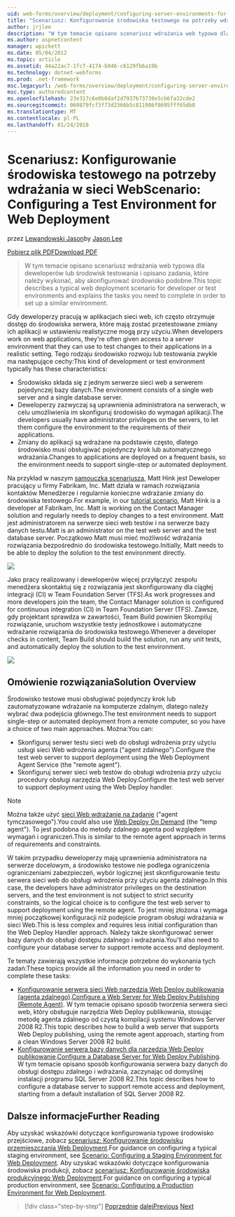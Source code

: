 ```yaml
---
uid: web-forms/overview/deployment/configuring-server-environments-for-web-deployment/scenario-configuring-a-test-environment-for-web-deployment
title: "Scenariusz: Konfigurowanie środowiska testowego na potrzeby wdrażania w sieci Web | Dokumentacja firmy Microsoft"
author: jrjlee
description: "W tym temacie opisano scenariusz wdrażania web typowa dla deweloperów lub środowisk testowania i opisano zadania, które należy wykonać, aby skonfigurować si..."
ms.author: aspnetcontent
manager: wpickett
ms.date: 05/04/2012
ms.topic: article
ms.assetid: 44a22ac7-1fc7-4174-b946-c6129fb6a19b
ms.technology: dotnet-webforms
ms.prod: .net-framework
msc.legacyurl: /web-forms/overview/deployment/configuring-server-environments-for-web-deployment/scenario-configuring-a-test-environment-for-web-deployment
msc.type: authoredcontent
ms.openlocfilehash: 23e317c6e0b6daf2d7937b73738e5cb6fa32cde2
ms.sourcegitcommit: 060879fcf3f73d2366b5c811986f8695fff65db8
ms.translationtype: MT
ms.contentlocale: pl-PL
ms.lasthandoff: 01/24/2018
---
```

<a name="scenario-configuring-a-test-environment-for-web-deployment"></a><span data-ttu-id="fc730-103">Scenariusz: Konfigurowanie środowiska testowego na potrzeby wdrażania w sieci Web</span><span class="sxs-lookup"><span data-stu-id="fc730-103">Scenario: Configuring a Test Environment for Web Deployment</span></span>
====================
<span data-ttu-id="fc730-104">przez [Lewandowski Jason](https://github.com/jrjlee)</span><span class="sxs-lookup"><span data-stu-id="fc730-104">by [Jason Lee](https://github.com/jrjlee)</span></span>

[<span data-ttu-id="fc730-105">Pobierz plik PDF</span><span class="sxs-lookup"><span data-stu-id="fc730-105">Download PDF</span></span>](https://msdnshared.blob.core.windows.net/media/MSDNBlogsFS/prod.evol.blogs.msdn.com/CommunityServer.Blogs.Components.WeblogFiles/00/00/00/63/56/8130.DeployingWebAppsInEnterpriseScenarios.pdf)

> <span data-ttu-id="fc730-106">W tym temacie opisano scenariusz wdrażania web typowa dla deweloperów lub środowisk testowania i opisano zadania, które należy wykonać, aby skonfigurować środowisko podobne.</span><span class="sxs-lookup"><span data-stu-id="fc730-106">This topic describes a typical web deployment scenario for developer or test environments and explains the tasks you need to complete in order to set up a similar environment.</span></span>


<span data-ttu-id="fc730-107">Gdy deweloperzy pracują w aplikacjach sieci web, ich często otrzymuje dostęp do środowiska serwera, które mają zostać przetestowane zmiany ich aplikacji w ustawieniu realistyczne mogą przy użyciu.</span><span class="sxs-lookup"><span data-stu-id="fc730-107">When developers work on web applications, they're often given access to a server environment that they can use to test changes to their applications in a realistic setting.</span></span> <span data-ttu-id="fc730-108">Tego rodzaju środowisko rozwoju lub testowania zwykle ma następujące cechy:</span><span class="sxs-lookup"><span data-stu-id="fc730-108">This kind of development or test environment typically has these characteristics:</span></span>

- <span data-ttu-id="fc730-109">Środowisko składa się z jednym serwerze sieci web a serwerem pojedynczej bazy danych.</span><span class="sxs-lookup"><span data-stu-id="fc730-109">The environment consists of a single web server and a single database server.</span></span>
- <span data-ttu-id="fc730-110">Deweloperzy zazwyczaj są uprawnienia administratora na serwerach, w celu umożliwienia im skonfiguruj środowisko do wymagań aplikacji.</span><span class="sxs-lookup"><span data-stu-id="fc730-110">The developers usually have administrator privileges on the servers, to let them configure the environment to the requirements of their applications.</span></span>
- <span data-ttu-id="fc730-111">Zmiany do aplikacji są wdrażane na podstawie często, dlatego środowisko musi obsługiwać pojedynczy krok lub automatycznego wdrażania.</span><span class="sxs-lookup"><span data-stu-id="fc730-111">Changes to applications are deployed on a frequent basis, so the environment needs to support single-step or automated deployment.</span></span>

<span data-ttu-id="fc730-112">Na przykład w naszym [samouczka scenariusza](../deploying-web-applications-in-enterprise-scenarios/enterprise-web-deployment-scenario-overview.md), Matt Hink jest Deweloper pracujący u firmy Fabrikam, Inc. Matt działa w ramach rozwiązania kontaktów Menedżerze i regularnie konieczne wdrażanie zmiany do środowiska testowego.</span><span class="sxs-lookup"><span data-stu-id="fc730-112">For example, in our [tutorial scenario](../deploying-web-applications-in-enterprise-scenarios/enterprise-web-deployment-scenario-overview.md), Matt Hink is a developer at Fabrikam, Inc. Matt is working on the Contact Manager solution and regularly needs to deploy changes to a test environment.</span></span> <span data-ttu-id="fc730-113">Matt jest administratorem na serwerze sieci web testów i na serwerze bazy danych testu.</span><span class="sxs-lookup"><span data-stu-id="fc730-113">Matt is an administrator on the test web server and the test database server.</span></span> <span data-ttu-id="fc730-114">Początkowo Matt musi mieć możliwość wdrażania rozwiązania bezpośrednio do środowiska testowego.</span><span class="sxs-lookup"><span data-stu-id="fc730-114">Initially, Matt needs to be able to deploy the solution to the test environment directly.</span></span>

![](scenario-configuring-a-test-environment-for-web-deployment/_static/image1.png)

<span data-ttu-id="fc730-115">Jako pracy realizowany i deweloperów więcej przyłączyć zespołu menedżera skontaktuj się z rozwiązania jest skonfigurowany dla ciągłej integracji (CI) w Team Foundation Server (TFS).</span><span class="sxs-lookup"><span data-stu-id="fc730-115">As work progresses and more developers join the team, the Contact Manager solution is configured for continuous integration (CI) in Team Foundation Server (TFS).</span></span> <span data-ttu-id="fc730-116">Zawsze, gdy projektant sprawdza w zawartości, Team Build powinien Skompiluj rozwiązanie, uruchom wszystkie testy jednostkowe i automatyczne wdrażanie rozwiązania do środowiska testowego.</span><span class="sxs-lookup"><span data-stu-id="fc730-116">Whenever a developer checks in content, Team Build should build the solution, run any unit tests, and automatically deploy the solution to the test environment.</span></span>

![](scenario-configuring-a-test-environment-for-web-deployment/_static/image2.png)

## <a name="solution-overview"></a><span data-ttu-id="fc730-117">Omówienie rozwiązania</span><span class="sxs-lookup"><span data-stu-id="fc730-117">Solution Overview</span></span>

<span data-ttu-id="fc730-118">Środowisko testowe musi obsługiwać pojedynczy krok lub zautomatyzowane wdrażanie na komputerze zdalnym, dlatego należy wybrać dwa podejścia głównego.</span><span class="sxs-lookup"><span data-stu-id="fc730-118">The test environment needs to support single-step or automated deployment from a remote computer, so you have a choice of two main approaches.</span></span> <span data-ttu-id="fc730-119">Można:</span><span class="sxs-lookup"><span data-stu-id="fc730-119">You can:</span></span>

- <span data-ttu-id="fc730-120">Skonfiguruj serwer testu sieci web do obsługi wdrożenia przy użyciu usługi sieci Web wdrożenia agenta ("agent zdalnego").</span><span class="sxs-lookup"><span data-stu-id="fc730-120">Configure the test web server to support deployment using the Web Deployment Agent Service (the "remote agent").</span></span>
- <span data-ttu-id="fc730-121">Skonfiguruj serwer sieci web testów do obsługi wdrożenia przy użyciu procedury obsługi narzędzia Web Deploy.</span><span class="sxs-lookup"><span data-stu-id="fc730-121">Configure the test web server to support deployment using the Web Deploy handler.</span></span>

> [!NOTE]
> <span data-ttu-id="fc730-122">Można także użyć [sieci Web wdrażanie na żądanie](https://technet.microsoft.com/library/ee517345(WS.10).aspx) ("agent tymczasowego").</span><span class="sxs-lookup"><span data-stu-id="fc730-122">You could also use [Web Deploy On Demand](https://technet.microsoft.com/library/ee517345(WS.10).aspx) (the "temp agent").</span></span> <span data-ttu-id="fc730-123">To jest podobna do metody zdalnego agenta pod względem wymagań i ograniczeń.</span><span class="sxs-lookup"><span data-stu-id="fc730-123">This is similar to the remote agent approach in terms of requirements and constraints.</span></span>


<span data-ttu-id="fc730-124">W takim przypadku deweloperzy mają uprawnienia administratora na serwerze docelowym, a środowisko testowe nie podlega ograniczenia ograniczeniami zabezpieczeń, wybór logicznej jest skonfigurowanie testu serwera sieci web do obsługi wdrożenia przy użyciu agenta zdalnego.</span><span class="sxs-lookup"><span data-stu-id="fc730-124">In this case, the developers have administrator privileges on the destination servers, and the test environment is not subject to strict security constraints, so the logical choice is to configure the test web server to support deployment using the remote agent.</span></span> <span data-ttu-id="fc730-125">To jest mniej złożona i wymaga mniej początkowej konfiguracji niż podejście program obsługi wdrażania w sieci Web.</span><span class="sxs-lookup"><span data-stu-id="fc730-125">This is less complex and requires less initial configuration than the Web Deploy Handler approach.</span></span> <span data-ttu-id="fc730-126">Należy także skonfigurować serwer bazy danych do obsługi dostępu zdalnego i wdrażania.</span><span class="sxs-lookup"><span data-stu-id="fc730-126">You'll also need to configure your database server to support remote access and deployment.</span></span>

<span data-ttu-id="fc730-127">Te tematy zawierają wszystkie informacje potrzebne do wykonania tych zadań:</span><span class="sxs-lookup"><span data-stu-id="fc730-127">These topics provide all the information you need in order to complete these tasks:</span></span>

- <span data-ttu-id="fc730-128">[Konfigurowanie serwera sieci Web narzędzia Web Deploy publikowania (agenta zdalnego)](configuring-a-web-server-for-web-deploy-publishing-remote-agent.md).</span><span class="sxs-lookup"><span data-stu-id="fc730-128">[Configure a Web Server for Web Deploy Publishing (Remote Agent)](configuring-a-web-server-for-web-deploy-publishing-remote-agent.md).</span></span> <span data-ttu-id="fc730-129">W tym temacie opisano sposób tworzenia serwera sieci web, który obsługuje narzędzia Web Deploy publikowania, stosując metodę agenta zdalnego od czystą kompilacji systemu Windows Server 2008 R2.</span><span class="sxs-lookup"><span data-stu-id="fc730-129">This topic describes how to build a web server that supports Web Deploy publishing, using the remote agent approach, starting from a clean Windows Server 2008 R2 build.</span></span>
- <span data-ttu-id="fc730-130">[Konfigurowanie serwera bazy danych dla narzędzia Web Deploy publikowanie](configuring-a-database-server-for-web-deploy-publishing.md).</span><span class="sxs-lookup"><span data-stu-id="fc730-130">[Configure a Database Server for Web Deploy Publishing](configuring-a-database-server-for-web-deploy-publishing.md).</span></span> <span data-ttu-id="fc730-131">W tym temacie opisano sposób konfigurowania serwera bazy danych do obsługi dostępu zdalnego i wdrażania, zaczynając od domyślnej instalacji programu SQL Server 2008 R2.</span><span class="sxs-lookup"><span data-stu-id="fc730-131">This topic describes how to configure a database server to support remote access and deployment, starting from a default installation of SQL Server 2008 R2.</span></span>

## <a name="further-reading"></a><span data-ttu-id="fc730-132">Dalsze informacje</span><span class="sxs-lookup"><span data-stu-id="fc730-132">Further Reading</span></span>

<span data-ttu-id="fc730-133">Aby uzyskać wskazówki dotyczące konfigurowania typowe środowisko przejściowe, zobacz [scenariusz: Konfigurowanie środowisku przemieszczania Web Deployment](scenario-configuring-a-staging-environment-for-web-deployment.md).</span><span class="sxs-lookup"><span data-stu-id="fc730-133">For guidance on configuring a typical staging environment, see [Scenario: Configuring a Staging Environment for Web Deployment](scenario-configuring-a-staging-environment-for-web-deployment.md).</span></span> <span data-ttu-id="fc730-134">Aby uzyskać wskazówki dotyczące konfigurowania środowiska produkcji, zobacz [scenariusz: Konfigurowanie środowiska produkcyjnego Web Deployment](scenario-configuring-a-production-environment-for-web-deployment.md).</span><span class="sxs-lookup"><span data-stu-id="fc730-134">For guidance on configuring a typical production environment, see [Scenario: Configuring a Production Environment for Web Deployment](scenario-configuring-a-production-environment-for-web-deployment.md).</span></span>

>[!div class="step-by-step"]
<span data-ttu-id="fc730-135">[Poprzednie](choosing-the-right-approach-to-web-deployment.md)
[dalej](scenario-configuring-a-staging-environment-for-web-deployment.md)</span><span class="sxs-lookup"><span data-stu-id="fc730-135">[Previous](choosing-the-right-approach-to-web-deployment.md)
[Next](scenario-configuring-a-staging-environment-for-web-deployment.md)</span></span>
